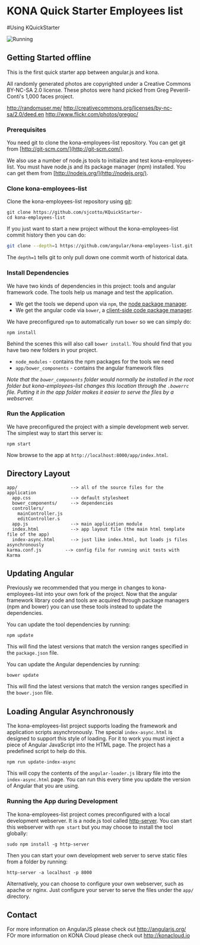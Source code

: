 # KONA Quick Starter Employees list




#Using KQuickStarter

![Running](http://i.imgur.com/PFGyhdf.gif)



## Getting Started offline

This is the first quick starter app between angular.js and kona.

All randomly generated photos are copyrighted under a Creative Commons BY-NC-SA 2.0 license.
These photos were hand picked from Greg Peverill-Conti's 1,000 faces project.

http://randomuser.me/
http://creativecommons.org/licenses/by-nc-sa/2.0/deed.en
http://www.flickr.com/photos/gregpc/

### Prerequisites

You need git to clone the kona-employees-list repository. You can get git from
[http://git-scm.com/](http://git-scm.com/).

We also use a number of node.js tools to initialize and test kona-employees-list. You must have node.js and
its package manager (npm) installed.  You can get them from [http://nodejs.org/](http://nodejs.org/).

### Clone kona-employees-list

Clone the kona-employees-list repository using [git][git]:

```
git clone https://github.com/sjcotto/KQuickStarter-
cd kona-employees-list
```

If you just want to start a new project without the kona-employees-list commit history then you can do:

```bash
git clone --depth=1 https://github.com/angular/kona-employees-list.git <your-project-name>
```

The `depth=1` tells git to only pull down one commit worth of historical data.

### Install Dependencies

We have two kinds of dependencies in this project: tools and angular framework code.  The tools help
us manage and test the application.

* We get the tools we depend upon via `npm`, the [node package manager][npm].
* We get the angular code via `bower`, a [client-side code package manager][bower].

We have preconfigured `npm` to automatically run `bower` so we can simply do:

```
npm install
```

Behind the scenes this will also call `bower install`.  You should find that you have two new
folders in your project.

* `node_modules` - contains the npm packages for the tools we need
* `app/bower_components` - contains the angular framework files

*Note that the `bower_components` folder would normally be installed in the root folder but
kona-employees-list changes this location through the `.bowerrc` file.  Putting it in the app folder makes
it easier to serve the files by a webserver.*

### Run the Application

We have preconfigured the project with a simple development web server.  The simplest way to start
this server is:

```
npm start
```

Now browse to the app at `http://localhost:8000/app/index.html`.



## Directory Layout

```
app/                    --> all of the source files for the application
  app.css               --> default stylesheet
  bower_components/     --> dependencies
  controllers/
    mainController.js
    editController.s
  app.js                --> main application module
  index.html            --> app layout file (the main html template file of the app)
  index-async.html      --> just like index.html, but loads js files asynchronously
karma.conf.js         --> config file for running unit tests with Karma
```

## Updating Angular

Previously we recommended that you merge in changes to kona-employees-list into your own fork of the project.
Now that the angular framework library code and tools are acquired through package managers (npm and
bower) you can use these tools instead to update the dependencies.

You can update the tool dependencies by running:

```
npm update
```

This will find the latest versions that match the version ranges specified in the `package.json` file.

You can update the Angular dependencies by running:

```
bower update
```

This will find the latest versions that match the version ranges specified in the `bower.json` file.


## Loading Angular Asynchronously

The kona-employees-list project supports loading the framework and application scripts asynchronously.  The
special `index-async.html` is designed to support this style of loading.  For it to work you must
inject a piece of Angular JavaScript into the HTML page.  The project has a predefined script to help
do this.

```
npm run update-index-async
```

This will copy the contents of the `angular-loader.js` library file into the `index-async.html` page.
You can run this every time you update the version of Angular that you are using.


### Running the App during Development

The kona-employees-list project comes preconfigured with a local development webserver.  It is a node.js
tool called [http-server][http-server].  You can start this webserver with `npm start` but you may choose to
install the tool globally:

```
sudo npm install -g http-server
```

Then you can start your own development web server to serve static files from a folder by
running:

```
http-server -a localhost -p 8000
```

Alternatively, you can choose to configure your own webserver, such as apache or nginx. Just
configure your server to serve the files under the `app/` directory.

## Contact

For more information on AngularJS please check out http://angularjs.org/
FOr more information on KONA Cloud please check out http://konacloud.io

[git]: http://git-scm.com/
[bower]: http://bower.io
[npm]: https://www.npmjs.org/
[node]: http://nodejs.org
[protractor]: https://github.com/angular/protractor
[jasmine]: http://jasmine.github.io
[karma]: http://karma-runner.github.io
[travis]: https://travis-ci.org/
[http-server]: https://github.com/nodeapps/http-server
